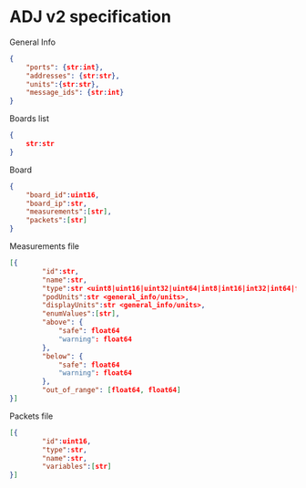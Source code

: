 # ADJ v2 specification

General Info

```json
{
    "ports": {str:int},
    "addresses": {str:str},
    "units":{str:str},
    "message_ids": {str:int}
}
```

Boards list

```json
{
    str:str
}
```

Board

```json
{
    "board_id":uint16,
    "board_ip":str,
    "measurements":[str],
    "packets":[str]
}
```

Measurements file

```json
[{
        "id":str,
        "name":str,
        "type":str <uint8|uint16|uint32|uint64|int8|int16|int32|int64|float32|float64>,
        "podUnits":str <general_info/units>,
        "displayUnits":str <general_info/units>,
        "enumValues":[str],
        "above": {
            "safe": float64
            "warning": float64
        },
        "below": {
            "safe": float64
            "warning": float64
        },
        "out_of_range": [float64, float64]
}]
```

Packets file

```json
[{
        "id":uint16,
        "type":str,
        "name":str,
        "variables":[str]
}]
```

